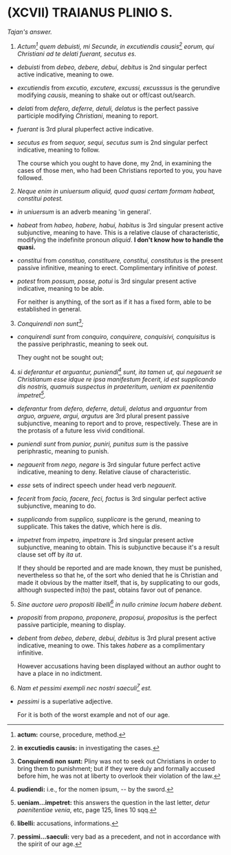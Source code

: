 # (XCVII) TRAIANUS PLINIO S.

*Tajan's answer.*

1. *Actum[^1] quem debuisti, mi Secunde, in excutiendis causis[^2] eorum, qui
   Christiani ad te delati fuerant, secutus es.* 

- *debuisti* from *debeo, debere, debui, debitus* is 2nd singular perfect active
  indicative, meaning to owe.
- *excutiendis* from *excutio, excutere, excussi, excusssus* is the gerundive
  modifying *causis*, meaning to shake out or off/cast out/search.
- *delati* from *defero, deferre, detuli, delatus* is the perfect passive
  participle modifying *Christiani*, meaning to report.
- *fuerant* is 3rd plural pluperfect active indicative.
- *secutus es* from *sequor, sequi, secutus sum* is 2nd singular perfect
  indicative, meaning to follow.

    The course which you ought to have done, my 2nd, in examining the cases of
    those men, who had been Christians reported to you, you have followed.

[^1]: **actum:** course, procedure, method.
[^2]: **in excutiedis causis:** in investigating the cases.

2. *Neque enim in uniuersum aliquid, quod quasi certam formam habeat, constitui
   potest.*

- *in uniuersum* is an adverb meaning 'in general'.
- *habeat* from *habeo, habere, habui, habitus* is 3rd singular present active
  subjunctive, meaning to have. This is a relative clause of characteristic,
  modifying the indefinite pronoun *aliquid*. **I don't know how to handle the
  quasi.**
- *constitui* from *constituo, constituere, constitui, constitutus* is the
  present passive infinitive, meaning to erect. Complimentary infinitive of
  *potest*.
- *potest* from *possum, posse, potui* is 3rd singular present active
  indicative, meaning to be able.

    For neither is anything, of the sort as if it has a fixed form, able to be
    established in general.

3. *Conquirendi non sunt[^3];*

- *conquirendi sunt* from *conquiro, conquirere, conquisivi, conquisitus* is the
  passive periphrastic, meaning to seek out.

    They ought not be sought out;

[^3]: **Conquirendi non sunt:** Pliny was not to seek out Christians in order to
  bring them to punishment; but if they were duly and formally accused before
  him, he was not at liberty to overlook their violation of the law.

4. *si deferantur et arguantur, puniendi[^4] sunt, ita tamen ut, qui negauerit
   se Christianum esse idque re ipsa manifestum fecerit, id est supplicando dis
   nostris, quamuis suspectus in praeteritum, ueniam ex paenitentia
   impetret[^5].*

- *deferantur* from *defero, deferre, detuli, delatus* and *arguantur* from
  *arguo, arguere, argui, argutus* are 3rd plural present passive subjunctive,
  meaning to report and to prove, respectively. These are in the protasis of
  a future less vivid conditional.
- *puniendi sunt* from *punior, puniri, punitus sum* is the passive
  periphrastic, meaning to punish.
- *negauerit* from *nego, negare* is 3rd singular future perfect active
  indicative, meaning to deny. Relative clause of characteristic.
- *esse* sets of indirect speech under head verb *negauerit*.
- *fecerit* from *facio, facere, feci, factus* is 3rd singular perfect active
  subjunctive, meaning to do.
- *supplicando* from *supplico, supplicare* is the gerund, meaning to
  supplicate. This takes the dative, which here is *dis*.
- *impetret* from *impetro, impetrare* is 3rd singular present active
  subjunctive, meaning to obtain. This is subjunctive because it's a result
  clause set off by *ita ut*.

    If they should be reported and are made known, they must be punished,
    nevertheless so that he, of the sort who denied that he is Christian and
    made it obvious by the matter itself, that is, by supplicating to our gods,
    although suspected in(to) the past, obtains favor out of penance.

[^4]: **pudiendi:** i.e., for the nomen ipsum, -- by the sword.
[^5]: **ueniam...impetret:** this answers the question in the last letter,
  *detur paenitentiae venia*, etc, page 125, lines 10 sqq.

5. *Sine auctore uero propositi libelli[^6] in nullo crimine locum habere debent.* 

- *propositi* from *propono, proponere, proposui, propositus* is the perfect
  passive participle, meaning to display.
- *debent* from *debeo, debere, debui, debitus* is 3rd plural present active
  indicative, meaning to owe. This takes *habere* as a complimentary infinitive.

    However accusations having been displayed without an author ought to have
    a place in no indictment.

[^6]: **libelli:** accusations, informations.

6. *Nam et pessimi exempli nec nostri saeculi[^7] est.*

- *pessimi* is a superlative adjective.


    For it is both of the worst example and not of our age.

[^7]: **pessimi...saeculi:** very bad as a precedent, and not in accordance with
  the spirit of our age.
